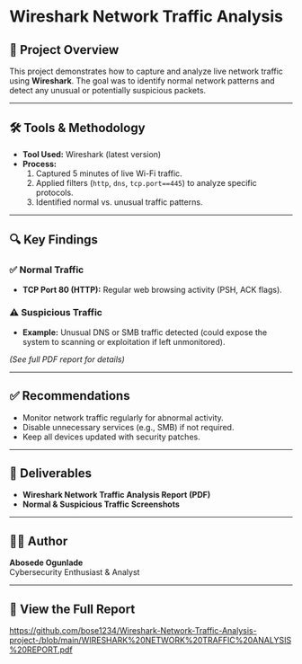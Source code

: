 # Wireshark Network Traffic Analysis

## 📌 Project Overview
This project demonstrates how to capture and analyze live network traffic using **Wireshark**. The goal was to identify normal network patterns and detect any unusual or potentially suspicious packets.

---

## 🛠️ Tools & Methodology
- **Tool Used:** Wireshark (latest version)
- **Process:**
  1. Captured 5 minutes of live Wi-Fi traffic.
  2. Applied filters (`http`, `dns`, `tcp.port==445`) to analyze specific protocols.
  3. Identified normal vs. unusual traffic patterns.

---

## 🔍 Key Findings
### ✅ Normal Traffic
- **TCP Port 80 (HTTP):** Regular web browsing activity (PSH, ACK flags).

### ⚠️ Suspicious Traffic
- **Example:** Unusual DNS or SMB traffic detected (could expose the system to scanning or exploitation if left unmonitored).

*(See full PDF report for details)*

---

## ✅ Recommendations
- Monitor network traffic regularly for abnormal activity.
- Disable unnecessary services (e.g., SMB) if not required.
- Keep all devices updated with security patches.

---

## 📄 Deliverables
- **Wireshark Network Traffic Analysis Report (PDF)**
- **Normal & Suspicious Traffic Screenshots**

---

## 👩‍💻 Author
**Abosede Ogunlade**  
Cybersecurity Enthusiast & Analyst  

---

## 📄 View the Full Report

https://github.com/bose1234/Wireshark-Network-Traffic-Analysis-project-/blob/main/WIRESHARK%20NETWORK%20TRAFFIC%20ANALYSIS%20REPORT.pdf
